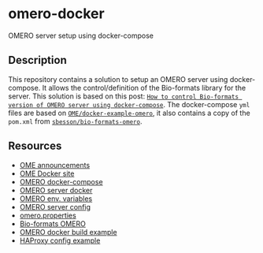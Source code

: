 # omero-docker
OMERO server setup using docker-compose

## Description

This repository contains a solution to setup an OMERO server using docker-compose. It allows the control/definition of the Bio-formats library for the server. This solution is based on this post: [`How to control Bio-formats version of OMERO server using docker-compose`](https://forum.image.sc/t/how-to-control-bio-formats-version-of-omero-server-using-docker-compose/82935). The docker-compose `yml` files are based on [`OME/docker-example-omero`](https://github.com/ome/docker-example-omero), it also contains a copy of the `pom.xml` from [`sbesson/bio-formats-omero`](https://github.com/sbesson/bio-formats-omero/).

## Resources

- [OME announcements](https://www.openmicroscopy.org/announcements/)
- [OME Docker site](https://hub.docker.com/u/openmicroscopy)
- [OMERO docker-compose](https://github.com/ome/docker-example-omero)
- [OMERO server docker](https://github.com/ome/omero-server-docker/)
- [OMERO env. variables](https://omero.readthedocs.io/en/stable/sysadmins/unix/server-installation.html#server-env)
- [OMERO server config](https://omero.readthedocs.io/en/stable/sysadmins/cli/config.html)
- [omero.properties](https://github.com/ome/openmicroscopy/blob/develop/etc/omero.properties)
- [Bio-formats OMERO](https://github.com/sbesson/bio-formats-omero/)
- [OMERO docker build example](https://github.com/ome/docker-example-omero-websockets/blob/master/docker-compose.yml)
- [HAProxy config example](https://github.com/IDR/deployment/blob/master/ansible/templates/haproxy.cfg.j2)
